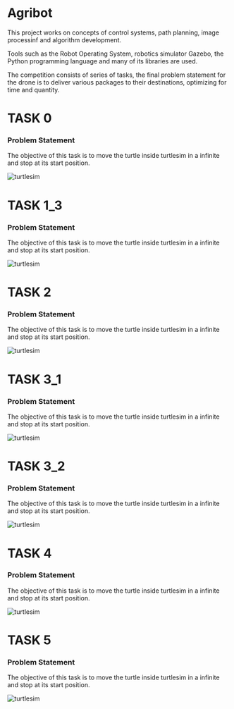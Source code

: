 <html>
    <head></head>
    <body>
        <div>
            <h1>Agribot</h1>
            <p>This project works on concepts of control systems, path planning, image processinf and algorithm development.</p>
            <p>Tools such as the Robot Operating System, robotics simulator Gazebo, the Python programming language and many of its libraries are used.</p>
            <p>The competition consists of series of tasks, the final problem statement for the drone is to deliver various packages to their destinations, optimizing for time and quantity.</p>
        </div>
        <div>
            <h1>TASK 0</h1>
            <h3>Problem Statement</h3>
            <p>The objective of this task is to move the turtle inside turtlesim in a infinite and stop at its start position.</p>
            <img src="img/task0.jpeg" alt="turtlesim">
        </div>
        <div>
            <h1>TASK 1_3</h1>
            <h3>Problem Statement</h3>
            <p>The objective of this task is to move the turtle inside turtlesim in a infinite and stop at its start position.</p>
            <img src="img/task0.jpeg" alt="turtlesim">
        </div>
        <div>
            <h1>TASK 2</h1>
            <h3>Problem Statement</h3>
            <p>The objective of this task is to move the turtle inside turtlesim in a infinite and stop at its start position.</p>
            <img src="img/task0.jpeg" alt="turtlesim">
        </div>
        <div>
            <h1>TASK 3_1</h1>
            <h3>Problem Statement</h3>
            <p>The objective of this task is to move the turtle inside turtlesim in a infinite and stop at its start position.</p>
            <img src="img/task0.jpeg" alt="turtlesim">
        </div>
        <div>
            <h1>TASK 3_2</h1>
            <h3>Problem Statement</h3>
            <p>The objective of this task is to move the turtle inside turtlesim in a infinite and stop at its start position.</p>
            <img src="img/task0.jpeg" alt="turtlesim">
        </div>
        <div>
            <h1>TASK 4</h1>
            <h3>Problem Statement</h3>
            <p>The objective of this task is to move the turtle inside turtlesim in a infinite and stop at its start position.</p>
            <img src="img/task0.jpeg" alt="turtlesim">
        </div>
        <div>
            <h1>TASK 5</h1>
            <h3>Problem Statement</h3>
            <p>The objective of this task is to move the turtle inside turtlesim in a infinite and stop at its start position.</p>
            <img src="img/task0.jpeg" alt="turtlesim">
        </div>
    </body>
</html>